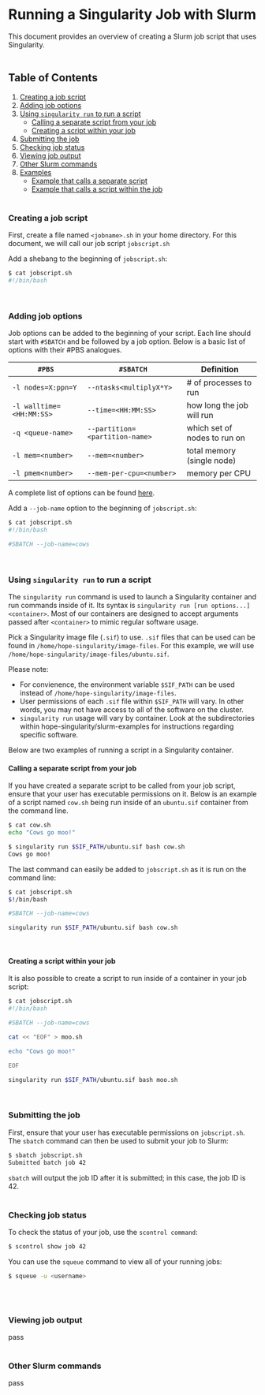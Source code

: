 # Running a Singularity Job with Slurm
This document provides an overview of creating a Slurm job script that uses Singularity.</br></br>

## Table of Contents
1. [Creating a job script](#creating-a-job-script)
2. [Adding job options](#adding-job-options)
3. [Using `singularity run` to run a script](#using-singularity-run-to-run-a-script)
    + [Calling a separate script from your job](#calling-a-separate-script-from-your-job)
    + [Creating a script within your job](#creating-a-script-within-your-job)
4. [Submitting the job](#submitting-the-job)
5. [Checking job status](#checking-job-status)
6. [Viewing job output](#viewing-job-output)
7. [Other Slurm commands](#other-slurm-commands)
8. [Examples]()
    + [Example that calls a separate script]()
    + [Example that calls a script within the job]()</br></br>

### Creating a job script
First, create a file named `<jobname>.sh` in your home directory. For this document, we will call our job script `jobscript.sh`

Add a shebang to the beginning of `jobscript.sh`:

```bash
$ cat jobscript.sh
#!/bin/bash
```
</br>

### Adding job options
Job options can be added to the beginning of your script. Each line should start with `#SBATCH` and be followed by a job option. Below is a basic list of options with their #PBS analogues. 

| `#PBS` | `#SBATCH` | Definition |
| --- | --- | --- |
| `-l nodes=X:ppn=Y` | `--ntasks<multiplyX*Y>`| # of processes to run |
| `-l walltime=<HH:MM:SS>` | `--time=<HH:MM:SS>` | how long the job will run |
| `-q <queue-name>` | `--partition=<partition-name>` | which set of nodes to run on |
| `-l mem=<number>` | `--mem=<number>` | total memory (single node) |
| `-l pmem<number>` | `--mem-per-cpu=<number>` | memory per CPU |

A complete list of options can be found [here](https://slurm.schedmd.com/sbatch.html).

Add a `--job-name` option to the beginning of `jobscript.sh`:

```bash
$ cat jobscript.sh
#!/bin/bash

#SBATCH --job-name=cows
```
</br>

### Using `singularity run` to run a script
The `singularity run` command is used to launch a Singularity container and run commands inside of it. Its syntax is `singularity run [run options...] <container>`. Most of our containers are designed to accept arguments passed after `<container>` to mimic regular software usage.

Pick a Singularity image file (`.sif`) to use. `.sif` files that can be used can be found in `/home/hope-singularity/image-files`. For this example, we will use `/home/hope-singularity/image-files/ubuntu.sif`.

Please note:
+ For convienence, the environment variable `$SIF_PATH` can be used instead of `/home/hope-singularity/image-files`.
+ User permissions of each `.sif` file within `$SIF_PATH` will vary. In other words, you may not have access to all of the software on the cluster.
+ `singularity run` usage will vary by container. Look at the subdirectories within hope-singularity/slurm-examples for instructions regarding specific software.

Below are two examples of running a script in a Singularity container.

#### Calling a separate script from your job
If you have created a separate script to be called from your job script, ensure that your user has executable permissions on it. Below is an example of a script named `cow.sh` being run inside of an `ubuntu.sif` container from the command line.

```bash
$ cat cow.sh
echo "Cows go moo!"

$ singularity run $SIF_PATH/ubuntu.sif bash cow.sh
Cows go moo!
```

The last command can easily be added to `jobscript.sh` as it is run on the command line:

```bash
$ cat jobscript.sh
$!/bin/bash

#SBATCH --job-name=cows

singularity run $SIF_PATH/ubuntu.sif bash cow.sh
```
</br>

#### Creating a script within your job
It is also possible to create a script to run inside of a container in your job script:

```bash
$ cat jobscript.sh
#!/bin/bash

#SBATCH --job-name=cows

cat << "EOF" > moo.sh

echo "Cows go moo!"

EOF

singularity run $SIF_PATH/ubuntu.sif bash moo.sh
```
</br>

### Submitting the job
First, ensure that your user has executable permissions on `jobscript.sh`. The `sbatch` command can then be used to submit your job to Slurm:

```bash
$ sbatch jobscript.sh
Submitted batch job 42
```

`sbatch` will output the job ID after it is submitted; in this case, the job ID is 42.</br></br>

### Checking job status
To check the status of your job, use the `scontrol command`:
```bash
$ scontrol show job 42
```

You can use the `squeue` command to view all of your running jobs:
```bash
$ squeue -u <username>
```
</br></br>

### Viewing job output
pass</br></br>

### Other Slurm commands
pass</br></br>
